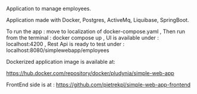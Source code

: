 

Application to manage employees.

Application made with Docker, Postgres, ActiveMq, Liquibase, SpringBoot.

To run the app : move to localization of docker-compose.yaml ,
                 Then run from the terminal : docker compose up ,
                 UI is available under : localhost:4200 ,
                 Rest Api is ready to test under : localhost:8080/simplewebapp/employees

Dockerized application image is available at:

https://hub.docker.com/repository/docker/pludynia/simple-web-app

FrontEnd side is at : https://github.com/pietrekpl/simple-web-app-frontend


        
  

